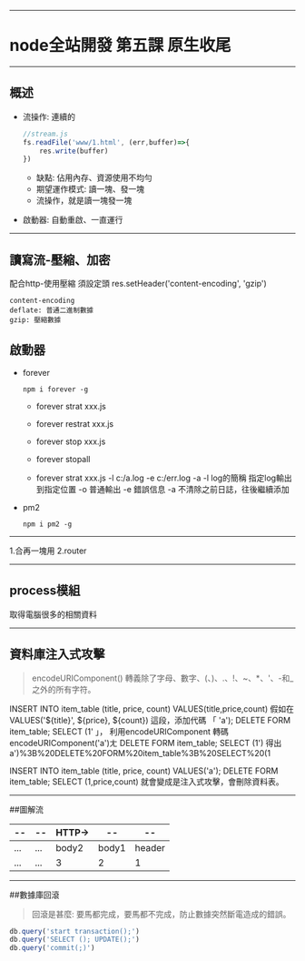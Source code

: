 -----------------------------
# node全站開發 第五課 原生收尾
-----------------------------

## 概述

- 流操作: 連續的
	```js
	//stream.js
	fs.readFile('www/1.html', (err,buffer)=>{
		res.write(buffer)
	})
	```
	- 缺點: 佔用內存、資源使用不均勻
	- 期望運作模式: 讀一塊、發一塊
	- 流操作，就是讀一塊發一塊

- 啟動器: 自動重啟、一直運行

------

## 讀寫流-壓縮、加密

配合http-使用壓縮
須設定頭
res.setHeader('content-encoding', 'gzip')

	content-encoding
	deflate: 普通二進制數據
	gzip: 壓縮數據

##  啟動器
- forever
	```npm
	npm i forever -g
	```
	- forever strat xxx.js
	- forever restrat xxx.js
	- forever stop xxx.js
	- forever stopall

	- forever strat xxx.js -l c:/a.log -e c:/err.log -a
		-l log的簡稱 指定log輸出到指定位置
		-o 普通輸出
		-e 錯誤信息
		-a 不清除之前日誌，往後繼續添加

- pm2
	```npm
	npm i pm2 -g
	```

------

1.合再一塊用
2.router

------

## process模組
取得電腦很多的相關資料

------

## 資料庫注入式攻擊

>encodeURIComponent() 轉義除了字母、數字、(、)、.、!、~、*、'、-和_之外的所有字符。

INSERT INTO item_table (title, price, count) VALUES(title,price,count)
假如在 VALUES('${title}', ${price}, ${count}) 這段，添加代碼 「 'a'); DELETE FORM item_table; SELECT (1' 」，
利用encodeURIComponent 轉碼 encodeURIComponent('a')ㄤ DELETE FORM item_table; SELECT (1')
得出 a')%3B%20DELETE%20FORM%20item_table%3B%20SELECT%20(1

INSERT INTO item_table (title, price, count) VALUES('a'); DELETE FORM item_table; SELECT (1,price,count)
就會變成是注入式攻擊，會刪除資料表。

------

##圖解流

|--|--|HTTP→|--|--|
|--|--|--|--|--|
|...|...|body2|body1|header|
|...|...|3|2|1|

------

##數據庫回滾
>回滾是甚麼: 要馬都完成，要馬都不完成，防止數據突然斷電造成的錯誤。
```js
db.query('start transaction();')
db.query('SELECT (); UPDATE();')
db.query('commit(;)')
```
